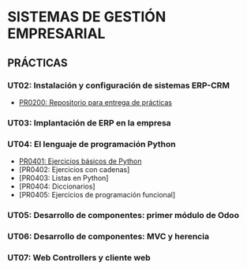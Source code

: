 # SISTEMAS DE GESTIÓN EMPRESARIAL

<!-- 
## PROYECTOS

- [Proyecto de la 1ª Evaluación](./proyectos/proyecto_ev1.md)
- [Proyecto de la 2ª Evaluación](./proyectos/proyecto_ev2.md)
-->

## PRÁCTICAS

### UT02: Instalación y configuración de sistemas ERP-CRM

- [PR0200: Repositorio para entrega de prácticas](./ut02_instalacion/practicas/pr0200.md)


### UT03: Implantación de ERP en la empresa


### UT04: El lenguaje de programación Python

- [PR0401: Ejercicios básicos de Python](./ut04_python/pr0401_ejercicios_basicos.md)
- [PR0402: Ejercicios con cadenas]
- [PR0403: Listas en Python]
- [PR0404: Diccionarios]
- [PR0405: Ejercicios de programación funcional]

### UT05: Desarrollo de componentes: primer módulo de Odoo


### UT06: Desarrollo de componentes: MVC y herencia


### UT07: Web Controllers y cliente web




<!-- 

- [PR0201: Preparación entorno con Docker](./ut02_instalacion/practicas/pr0201.md)
- [PR0202: Entorno con Dockerfile]() (Opcional)
- [PR0301: Facturas](./ut03_implantacion/pr0301.md)
- [PR0302: Inventario y Google Imágenes](./ut03_implantacion/pr0302.md)
- [PR0303: Copias de seguridad](./ut03_implantacion/pr0303.md)
- [PR0401: Ejercicios básicos](./ut04_python/pr0401_ejercicios_basicos.md)
- [PR0402: Ejercicios de cadenas](./ut04_python/pr0402_cadenas.md)
- [PR0403: Ejercicios con listas](./ut04_python/pr0403_listas.md)
- [PR0404: Ejercicios con diccionarios](./ut04_python/pr0404_diccionarios.md)
- [PR0405: Programación funcional](./ut04_python/pr0405_programacion_funcional.md)

### Segunda evaluación

- [PR0501: Primer módulo en Odoo](./ut05_creacion_modulos/pr0501_modulo_sencillo.md)
- [PR0502: Módulo con dos modelos](./ut05_creacion_modulos/pr0502_modulo_dos_modelos.md)
- [PR0601: Campos del modelo](./ut06_mvc_herencia/pr0601_campos_modelo.md)
- [PR0602: Campos relacionales](./ut06_mvc_herencia/pr0602_campos_relacionales.md)
- [PR0603: Campos calculados y restricciones](./ut06_mvc_herencia/pr0603_campos_calculados_restricciones.md)
- [PR0604: Vistas de tipo lista](./ut06_mvc_herencia/pr0604_vista_tree.md)
- [PR0605: Vistas de tipo formulario](./ut06_mvc_herencia/pr0605_vista_form.md)
- [PR0701: Página estática y dinámica básica](./ut07_web_controllers_cliente_web/pr0701_pagina_estatica_dinamica.md)
- [PR0702: API REST](./ut07_web_controllers_cliente_web/pr0702_api_rest.md)


## PRÁCTICAS DE REPASO

### Primera evaluación

- [EV1PR1: Entorno con Docker](./repaso/ev1pr1_instalacion.md)
- [EV1PR2: Gestión de alumnos](./repaso/ev1pr2_gestion_alumnos.md)
- [EV1PR3: Aplicación de presupuesto personal](./repaso/ev1pr3_presupuesto.md)
- [EV1PR4: Reservas restaurante](./repaso/ev1pr4_reservas_restaurante.md)
- [EV1PR5: Gestión de una biblioteca](./repaso/ev1pr4_reservas_restaurante.md)
- [EV1PR6: Gestión de viajes en coche](./repaso/ev1pr6_viajes.md)
- [EV1PR7: Repaso de listas y diccionarios](./repaso/ev1pr7_listas.md)

### Segunda evaluación

- [EV2PR1: Gestión de un taller mecánico](./repaso/ev2pr1_gestion_taller.md)
- [EV2PR2: Gestión de una biblioteca escolar](./repaso/ev2pr2_biblioteca.md)

-->
